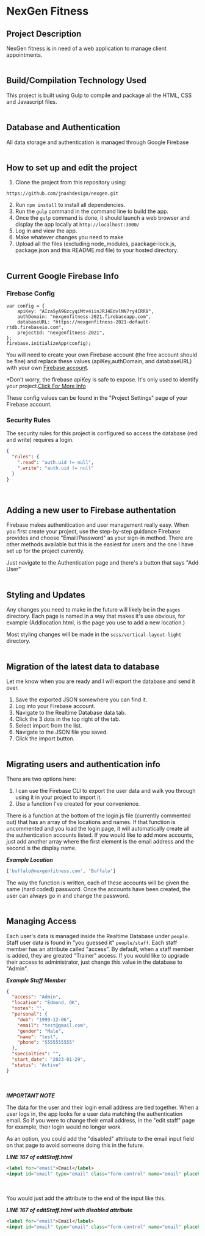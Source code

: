 # NexGen Fitness
## Project Description
NexGen fitness is in need of a web application to manage client appointments.
<br /><br />

## Build/Compilation Technology Used
This project is built using Gulp to compile and package all the HTML, CSS and Javascript files.
<br /><br />

## Database and Authentication
All data storage and authentication is managed through Google Firebase
<br /><br />

## How to set up and edit the project
1. Clone the project from this repository using:
```
https://github.com/jnashdesign/nexgen.git
```
2. Run ```npm install``` to install all dependencies.
3. Run the ```gulp``` command in the command line to build the app.
4. Once the ```gulp``` command is done, it should launch a web browser and display the app locally at ```http://localhost:3000/```
5. Log in and view the app.
6. Make whatever changes you need to make
7. Upload all the files (excluding node_modules, paackage-lock.js, package.json and this README.md file) to your hosted directory.
<br /><br />

## Current Google Firebase Info
### Firebase Config
```
var config = {
    apiKey: "AIzaSyA9GzcyqiMtv4iinJRJ4EdvlNN7ry4IRR8",
    authDomain: "nexgenfitness-2021.firebaseapp.com",
    databaseURL: "https://nexgenfitness-2021-default-rtdb.firebaseio.com",
    projectId: "nexgenfitness-2021",
};
firebase.initializeApp(config);
```
You will need to create your own Firebase account (the free account should be fine) and replace these values (apiKey,authDomain, and databaseURL) with your own [Firebase account](https://firebase.google.com/).


*Don't worry, the firebase apiKey is safe to expose. It's only used to identify your project.[Click For More Info](https://medium.com/@paulbreslin/is-it-safe-to-expose-your-firebase-api-key-to-the-public-7e5bd01e637b#:~:text=So%20to%20recapitulate%2C%20yes%20it's,to%20mitigate%20the%20damage%20done.)
 

These config values can be found in the "Project Settings" page of your Firebase account.

### Security Rules

The security rules for this project is configured so access the database (red and write) requires a login.
      
```JSON
{
  "rules": {
    ".read": "auth.uid != null",
    ".write": "auth.uid != null"
  }
}
``` 
<br />

## Adding a new user to Firebase authentation
Firebase makes authenitication and user management really easy. When you first create your project, use the step-by-step guidance Firebase provides and choose "Email/Password" as your sign-in method. There are other methods available but this is the easiest for users and the one I have set up for the project currently.

Just navigate to the Authentication page and there's a button that says "Add User"
<br /><br />

## Styling and Updates
Any changes you need to make in the future will likely be in the ```pages``` directory. Each page is named in a way that makes it's use obvious, for example (Addlocation.html, is the page you use to add a new location.)

Most styling changes will be made in the ```scss/vertical-layout-light``` directory.
<br /><br />
## Migration of the latest data to database
Let me know when you are ready and I will export the database and send it over. 

1. Save the exported JSON somewhere you can find it. 
2. Log into your Firebase account.
3. Navigate to the Realtime Database data tab.
4. Click the 3 dots in the top right of the tab.
5. Select import from the list.
6. Navigate to the JSON file you saved.
7. Click the import button.
<br /><br />

## Migrating users and authentication info
There are two options here:
1. I can use the Firebase CLI to export the user data and walk you through using it in your project to import it.
2. Use a function I've created for your convenience.

There is a function at the bottom of the login.js file (currently commented out) that has an array of the locations and names. If that function is uncommented and you load the login page, it will automatically create all the authentication accounts listed. If you would like to add more accounts, just add another array where the first element is the email address and the second is the display name.

***Example Location***
```JavaScript
['buffalo@nexgenfitness.com', 'Buffalo']
```


The way the function is written, each of these accounts will be given the same (hard coded) password. Once the accounts have been created, the user can always go in and change the password.
<br /><br />

## Managing Access
Each user's data is managed inside the Realtime Database under ```people```. Staff user data is found in "you guessed it" ```people/staff```. Each staff member has an attribute called "access". By default, when a staff member is added, they are greated "Trainer" access. If you would like to upgrade their access to administrator, just change this value in the database to "Admin".

***Example Staff Member***
```JSON
{
  "access": "Admin",
  "location": "Edmond, OK",
  "notes": "",
  "personal": {
    "dob": "1999-12-06",
    "email": "test@gmail.com",
    "gender": "Male",
    "name": "test",
    "phone": "5555555555"
  },
  "specialties": "",
  "start_date": "2023-01-29",
  "status": "Active"
}
```
<br /><br />
***IMPORTANT NOTE***

The data for the user and their login email address are tied together. When a user logs in, the app looks for a user data matching the authentication email. So if you were to change their email address, in the "edit staff" page for example, their login would no longer work. 

As an option, you could add the "disabled" attribute to the email input field on that page to avoid someone doing this in the future.

***LINE 167 of editStaff.html***
```HTML
<label for="email">Email</label>
<input id="email" type="email" class="form-control" name="email" placeholder="john.doe@nexgenfitness.com">

```
<br /><br />
You would just add the attribute to the end of the input like this.

***LINE 167 of editStaff.html with disabled attribute***
```HTML
<label for="email">Email</label>
<input id="email" type="email" class="form-control" name="email" placeholder="john.doe@nexgenfitness.com" disabled>

```